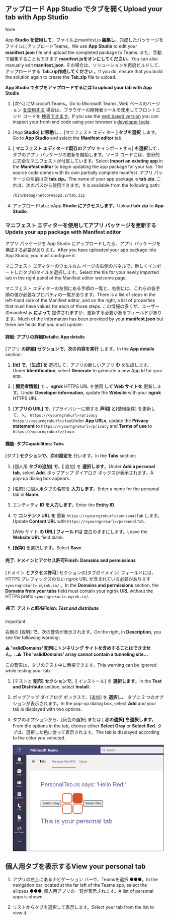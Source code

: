 ## <a name="upload-your-tab-with-app-studio"></a><span data-ttu-id="32b62-101">アップロード App Studio でタブを開く</span><span class="sxs-lookup"><span data-stu-id="32b62-101">Upload your tab with App Studio</span></span>

>[!NOTE]
> <span data-ttu-id="32b62-102">App **Studio を使用して**、ファイル上manifest.js **編集し**、完成したパッケージをファイルにアップロードTeams。</span><span class="sxs-lookup"><span data-stu-id="32b62-102">We use **App Studio** to edit your **manifest.json** file and upload the completed package to Teams.</span></span> <span data-ttu-id="32b62-103">また、手動で編集することもできます **manifest.jsをオンにしてください**。</span><span class="sxs-lookup"><span data-stu-id="32b62-103">You can also manually edit **manifest.json**.</span></span> <span data-ttu-id="32b62-104">その場合は、ソリューションを再度ビルドして、アップロードする **Tab.zip作成してください** 。</span><span class="sxs-lookup"><span data-stu-id="32b62-104">If you do, ensure that you build the solution again to create the **Tab.zip** file to upload.</span></span>

<span data-ttu-id="32b62-105">**App Studio でタブをアップロードするには**</span><span class="sxs-lookup"><span data-stu-id="32b62-105">**To upload your tab with App Studio**</span></span>

1. <span data-ttu-id="32b62-106">[次へ] にMicrosoft Teams。</span><span class="sxs-lookup"><span data-stu-id="32b62-106">Go to Microsoft Teams.</span></span> <span data-ttu-id="32b62-107">Web ベースのバージョン [を使用する](https://teams.microsoft.com) 場合は、ブラウザーの開発者ツールを使用してフロントエンド コードを [検査できます](~/tabs/how-to/developer-tools.md)。</span><span class="sxs-lookup"><span data-stu-id="32b62-107">If you use the [web based version](https://teams.microsoft.com) you can inspect your front-end code using your browser's [developer tools](~/tabs/how-to/developer-tools.md).</span></span>

1. <span data-ttu-id="32b62-108">[App **Studio] に移動し** 、[マニフェスト エディター **] タブを選択** します。</span><span class="sxs-lookup"><span data-stu-id="32b62-108">Go to **App Studio** and select the **Manifest editor** tab.</span></span>

1. <span data-ttu-id="32b62-109">[ **マニフェスト エディターで既存のアプリ** をインポートする] **を選択して** 、タブのアプリ パッケージの更新を開始します。ソース コードには、部分的に完全なマニフェストが付属しています。</span><span class="sxs-lookup"><span data-stu-id="32b62-109">Select **Import an existing app** in the **Manifest editor** to begin updating the app package for your tab. The source code comes with its own partially complete manifest.</span></span> <span data-ttu-id="32b62-110">アプリ パッケージの名前は次 **tab.zip。**</span><span class="sxs-lookup"><span data-stu-id="32b62-110">The name of your app package is **tab.zip**.</span></span> <span data-ttu-id="32b62-111">これは、次のパスから使用できます。</span><span class="sxs-lookup"><span data-stu-id="32b62-111">It is available from the following path:</span></span>

    ```bash
    /bin/Debug/netcoreapp2.2/tab.zip
    ```

1. <span data-ttu-id="32b62-112">アップロードtab.zipApp  **Studio にアクセスします**。</span><span class="sxs-lookup"><span data-stu-id="32b62-112">Upload **tab.zip** to **App Studio**.</span></span>

### <a name="update-your-app-package-with-manifest-editor"></a><span data-ttu-id="32b62-113">マニフェスト エディターを使用してアプリ パッケージを更新する</span><span class="sxs-lookup"><span data-stu-id="32b62-113">Update your app package with Manifest editor</span></span>

<span data-ttu-id="32b62-114">アプリ パッケージを App Studio にアップロードしたら、アプリ パッケージを構成する必要があります。</span><span class="sxs-lookup"><span data-stu-id="32b62-114">After you have uploaded your app package into App Studio, you must configure it.</span></span>

<span data-ttu-id="32b62-115">マニフェスト エディターのウェルカム ページの右側のパネルで、新しくインポートしたタブのタイルを選択します。</span><span class="sxs-lookup"><span data-stu-id="32b62-115">Select the tile for your newly imported tab in the right panel of the Manifest editor welcome page.</span></span>

<span data-ttu-id="32b62-116">マニフェスト エディターの左側にある手順の一覧と、右側には、これらの各手順の値が必要なプロパティの一覧があります。</span><span class="sxs-lookup"><span data-stu-id="32b62-116">There is a list of steps in the left-hand side of the Manifest editor, and on the right, a list of properties that must have values for each of those steps.</span></span> <span data-ttu-id="32b62-117">この情報の多くが、ユーザーのmanifest.js **によって** 提供されますが、更新する必要があるフィールドがあります。</span><span class="sxs-lookup"><span data-stu-id="32b62-117">Much of the information has been provided by your **manifest.json** but there are fields that you must update.</span></span>

#### <a name="details-app-details"></a><span data-ttu-id="32b62-118">詳細: アプリの詳細</span><span class="sxs-lookup"><span data-stu-id="32b62-118">Details: App details</span></span>

<span data-ttu-id="32b62-119">[アプリ **の詳細] セクションで、次の内容を実行** します。</span><span class="sxs-lookup"><span data-stu-id="32b62-119">In the **App details** section:</span></span>

1. <span data-ttu-id="32b62-120">**[Id] で**、[**生成] を** 選択して、アプリの新しいアプリ ID を生成します。</span><span class="sxs-lookup"><span data-stu-id="32b62-120">Under **Identification**, select **Generate** to generate a new App Id for your app.</span></span>

1. <span data-ttu-id="32b62-121">[ **開発者情報]** で **、ngrok** HTTPS URL を使用 **して Web サイトを** 更新します。</span><span class="sxs-lookup"><span data-stu-id="32b62-121">Under **Developer information**, update the **Website** with your **ngrok** HTTPS URL.</span></span>

1. <span data-ttu-id="32b62-122">[**アプリの URL] で**、[プライバシーに関する **声明] と**[使用条件] を更新して、>。 `https://<yourngrokurl>/privacy`  `https://<yourngrokurl>/tou`</span><span class="sxs-lookup"><span data-stu-id="32b62-122">Under **App URLs**, update the **Privacy statement** to `https://<yourngrokurl>/privacy` and **Terms of use** to `https://<yourngrokurl>/tou`>.</span></span>

#### <a name="capabilities-tabs"></a><span data-ttu-id="32b62-123">機能: タブ</span><span class="sxs-lookup"><span data-stu-id="32b62-123">Capabilities: Tabs</span></span>

<span data-ttu-id="32b62-124">[タブ **] セクションで、次の設定を** 行います。</span><span class="sxs-lookup"><span data-stu-id="32b62-124">In the **Tabs** section:</span></span>

1. <span data-ttu-id="32b62-125">[個人用 **タブの追加] で、[** 追加] を **選択します**。</span><span class="sxs-lookup"><span data-stu-id="32b62-125">Under **Add a personal tab**, select **Add**.</span></span> <span data-ttu-id="32b62-126">ポップアップ ダイアログ ボックスが表示されます。</span><span class="sxs-lookup"><span data-stu-id="32b62-126">A pop-up dialog box appears.</span></span>

1. <span data-ttu-id="32b62-127">[名前] に個人用タブの名前を **入力します**。</span><span class="sxs-lookup"><span data-stu-id="32b62-127">Enter a name for the personal tab in **Name**.</span></span>

1. <span data-ttu-id="32b62-128">エンティティ **ID を入力します**。</span><span class="sxs-lookup"><span data-stu-id="32b62-128">Enter the **Entity ID**.</span></span>

1. <span data-ttu-id="32b62-129">で **コンテンツ URL を** 更新 `https://<yourngrokurl>/personalTab` します。</span><span class="sxs-lookup"><span data-stu-id="32b62-129">Update **Content URL** with `https://<yourngrokurl>/personalTab`.</span></span>

    <span data-ttu-id="32b62-130">[Web サイト **の URL] フィールドは** 空白のままにします。</span><span class="sxs-lookup"><span data-stu-id="32b62-130">Leave the **Website URL** field blank.</span></span>

1. <span data-ttu-id="32b62-131">**[保存]** を選択します。</span><span class="sxs-lookup"><span data-stu-id="32b62-131">Select **Save**.</span></span>

#### <a name="finish-domains-and-permissions"></a><span data-ttu-id="32b62-132">完了: ドメインとアクセス許可</span><span class="sxs-lookup"><span data-stu-id="32b62-132">Finish: Domains and permissions</span></span>

<span data-ttu-id="32b62-133">[ドメイン **とアクセス許可**] セクションの[タブのドメイン] フィールドには、HTTPS プレフィックスのない ngrok URL が含まれている必要があります `<yourngrokurl>.ngrok.io/` 。</span><span class="sxs-lookup"><span data-stu-id="32b62-133">In the **Domains and permissions** section, the **Domains from your tabs** field must contain your ngrok URL without the HTTPS prefix `<yourngrokurl>.ngrok.io/`.</span></span>

##### <a name="finish-test-and-distribute"></a><span data-ttu-id="32b62-134">完了: テストと配布</span><span class="sxs-lookup"><span data-stu-id="32b62-134">Finish: Test and distribute</span></span>

>[!IMPORTANT]
> <span data-ttu-id="32b62-135">右側の [説明] **で**、次の警告が表示されます。</span><span class="sxs-lookup"><span data-stu-id="32b62-135">On the right, in **Description**, you see the following warning:</span></span>
>
> <span data-ttu-id="32b62-136">&#9888; **'validDomains' 配列にトンネリング サイトを含めすることはできません。..**</span><span class="sxs-lookup"><span data-stu-id="32b62-136">&#9888; **The 'validDomains' array cannot contain a tunneling site...**</span></span>
>
><span data-ttu-id="32b62-137">この警告は、タブのテスト中に無視できます。</span><span class="sxs-lookup"><span data-stu-id="32b62-137">This warning can be ignored while testing your tab.</span></span>

1. <span data-ttu-id="32b62-138">[テストと **配布] セクションで、[** インストール] を **選択します**。</span><span class="sxs-lookup"><span data-stu-id="32b62-138">In the **Test and Distribute** section, select **Install**.</span></span>

1. <span data-ttu-id="32b62-139">ポップアップ ダイアログ ボックスで、[追加] を **選択し、** タブに 2 つのオプションが表示されます。</span><span class="sxs-lookup"><span data-stu-id="32b62-139">In the pop-up dialog box, select **Add** and your tab is displayed with two options.</span></span>

1. <span data-ttu-id="32b62-140">タブのオプションから、[灰色の選択] または [ **赤の選択]** **を選択します**。</span><span class="sxs-lookup"><span data-stu-id="32b62-140">From the options in the tab, choose either **Select Gray** or **Select Red**.</span></span> <span data-ttu-id="32b62-141">タブは、選択した色に従って表示されます。</span><span class="sxs-lookup"><span data-stu-id="32b62-141">The tab is displayed according to the color you selected.</span></span>
 
    ![[個人用] タブの ASPNETMVC がアップロードされました](../../assets/images/tab-images/personaltabaspnetmvcuploaded.png)

## <a name="view-your-personal-tab"></a><span data-ttu-id="32b62-143">個人用タブを表示する</span><span class="sxs-lookup"><span data-stu-id="32b62-143">View your personal tab</span></span>

1. <span data-ttu-id="32b62-144">アプリの左上にあるナビゲーション バーで、Teamsを選択 &#x25CF;&#x25CF;&#x25CF;。</span><span class="sxs-lookup"><span data-stu-id="32b62-144">In the navigation bar located at the far left of the Teams app, select the ellipses &#x25CF;&#x25CF;&#x25CF;.</span></span> <span data-ttu-id="32b62-145">個人用アプリの一覧が表示されます。</span><span class="sxs-lookup"><span data-stu-id="32b62-145">A list of personal apps is shown.</span></span>

1. <span data-ttu-id="32b62-146">リストからタブを選択して表示します。</span><span class="sxs-lookup"><span data-stu-id="32b62-146">Select your tab from the list to view it.</span></span>
